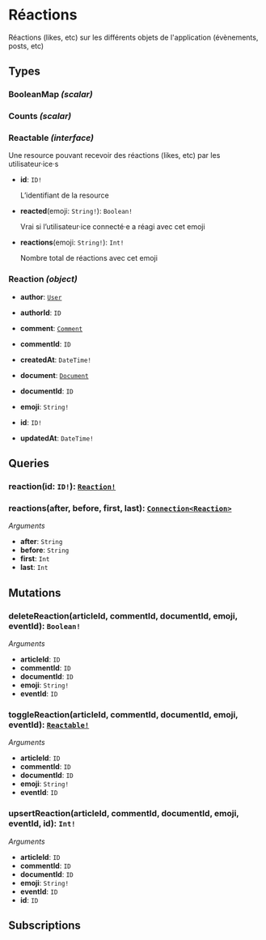 # Réactions
<html><head></head><body>
<p>Réactions (likes, etc) sur les différents objets de l'application (évènements, posts, etc)</p></body></html>

## Types
### BooleanMap *(scalar)*

### Counts *(scalar)*


### Reactable *(interface)*
Une resource pouvant recevoir des réactions (likes, etc) par les utilisateur·ice·s

- **id**: `ID!`
  
  L’identifiant de la resource
  
  
  
- **reacted**(emoji: `String!`): `Boolean!`
  
  Vrai si l’utilisateur·ice connecté·e a réagi avec cet emoji
  
  
  
- **reactions**(emoji: `String!`): `Int!`
  
  Nombre total de réactions avec cet emoji
  
  
  

### Reaction *(object)*


- **author**: [`User`](./users.md#user-object)
  
  
  
  
  
- **authorId**: `ID`
  
  
  
  
  
- **comment**: [`Comment`](./comments.md#comment-object)
  
  
  
  
  
- **commentId**: `ID`
  
  
  
  
  
- **createdAt**: `DateTime!`
  
  
  
  
  
- **document**: [`Document`](./documents.md#document-object)
  
  
  
  
  
- **documentId**: `ID`
  
  
  
  
  
- **emoji**: `String!`
  
  
  
  
  
- **id**: `ID!`
  
  
  
  
  
- **updatedAt**: `DateTime!`
  
  
  
  
  

## Queries
### reaction(id: `ID!`): [`Reaction!`](./reactions.md#reaction-object)





### reactions(after, before, first, last): [`Connection<Reaction>`](./reactions.md#reaction-object)



*Arguments*

- **after**: `String`
- **before**: `String`
- **first**: `Int`
- **last**: `Int`


## Mutations
### deleteReaction(articleId, commentId, documentId, emoji, eventId): `Boolean!`



*Arguments*

- **articleId**: `ID`
- **commentId**: `ID`
- **documentId**: `ID`
- **emoji**: `String!`
- **eventId**: `ID`


### toggleReaction(articleId, commentId, documentId, emoji, eventId): [`Reactable!`](./reactions.md#reactable-interface)



*Arguments*

- **articleId**: `ID`
- **commentId**: `ID`
- **documentId**: `ID`
- **emoji**: `String!`
- **eventId**: `ID`


### upsertReaction(articleId, commentId, documentId, emoji, eventId, id): `Int!`



*Arguments*

- **articleId**: `ID`
- **commentId**: `ID`
- **documentId**: `ID`
- **emoji**: `String!`
- **eventId**: `ID`
- **id**: `ID`


## Subscriptions